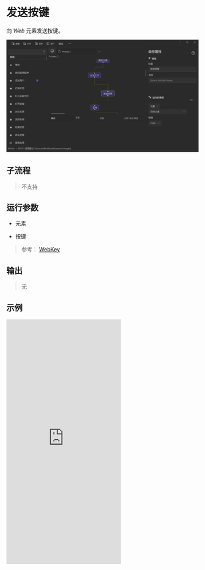 # 发送按键 
向 *Web* 元素发送按键。

![WebElementSendKey](./images/04.png ':size=90%')

## 子流程
> 不支持


## 运行参数


* 元素

* 按键
> 参考： [WebKey](./enums/WebKey.md)

## 输出

> 无    


## 示例

<iframe type="text/html" height="640px" src="https://www.youtube.com/embed/Xm355LG35s8" frameborder="0"></iframe>
